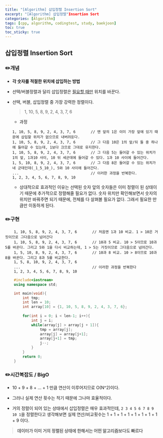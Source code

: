```yaml
---
title: "[Algorithm] 삽입정렬 Insertion Sort"
excerpt: "[Algorithm] 삽입정렬"Insertion Sort
categories: [Algorithm]
tags: [cpp, algorithm, codingtest, study, baekjoon]
toc: true
toc_sticky: true
---
```


## 삽입정렬 Insertion Sort

### ✏️개념 

+ **각 숫자를 적절한 위치에 삽입하는 방법**

+ 선택/버블정렬과 달리 삽입정렬은 <u>필요할 때만</u> 위치를 바꾼다.  

+ 선택, 버블, 삽입정렬 중 가장 강력한 정렬이다.

    > 1, 10, 5, 8, 9, 2, 4, 3, 7, 6

    + 과정   
    ```
    1, 10, 5, 8, 9, 2, 4, 3, 7, 6       // 맨 앞의 1은 이미 가장 앞에 있기 때문에 삽입할 위치가 없으므로 내버려둔다.
    1, 10, 5, 8, 9, 2, 4, 3, 7, 6       // 그 다음 10은 1의 앞/뒤 둘 중 하나에 들어갈 수 있는데, 1보다 크므로 그대로 유지한다.
    1, 10, 5, 8, 9, 2, 4, 3, 7, 6       // 그 다음 5는 들어갈 수 있는 위치가 1의 앞, 1과10 사이, 10 뒤 세군데에 들어갈 수 있다. 1과 10 사이에 들어간다.
    1, 5, 10, 8, 9, 2, 4, 3, 7, 6       // 그 다음 8은 들어갈 수 있는 위치가 네 군데인데(_1_5_10_), 5와 10 사이에 들어간다.
    ...                                 // 이러한 과정을 반복한다.
    1, 2, 3, 4, 5, 6, 7, 8, 9, 10

    ```

    + 상대적으로 효과적인 이유는 선택된 숫자 앞의 숫자들은 이미 정렬이 된 상태이기 때문에 추가적으로 정렬해줄 필요가 없다. 숫자 위치만 확인해보면서 숫자의 위치만 바꿔주면 되기 때문에, 전체를 다 살펴볼 필요가 없다. 그래서 필요한 만큼만 이동하게 된다.

### ✏️구현

```
    1, 10, 5, 8, 9, 2, 4, 3, 7, 6       // 처음엔 1과 10 비교. 1 > 10은 거짓이므로 그다음으로 넘어간다
    1, 10, 5, 8, 9, 2, 4, 3, 7, 6       // 10과 5 비교. 10 > 5이므로 10과 5를 바꾼다. 그리고 5와 1을 다시 비교하는데, 1 > 5는 거짓이므로 그다음으로 넘어간다.
    1, 5, 10, 8, 9, 2, 4, 3, 7, 6       // 10과 8 비교. 10 > 8이므로 10과 8을 바꾼다. 그리고 8과 5를 비교한다.
    1, 5, 8, 10, 9, 2, 4, 3, 7, 6
    ...                                 // 이러한 과정을 반복한다
    1, 2, 3, 4, 5, 6, 7, 8, 9, 10
```

```cpp
    #include<iostream>
    using namespace std;

    int main(void){
        int tmp;
        int len = 10;
        int array[10] = {1, 10, 5, 8, 9, 2, 4, 3, 7, 6};
        
        for(int i = 0; i < len-1; i++){
            int j = i;
            while(array[j] > array[j + 1]){     
                tmp = array[j];
                array[j] = array[j+1];
                array[j+1] = tmp;
                j--;
            }
        }   
        return 0;
    }
```

### ✏️시간복잡도 / BigO

+ 10 + 9 + 8 + ... + 1 만큼 연산이 이루어지므로 O(N^2)이다.

+ 그러나 실제 연산 횟수는 적기 때문에 그나마 효율적이다.

+ 거의 정렬이 되어 있는 상태에서 삽입정렬은 매우 효과적인데, `2 3 4 5 6 7 8 9 10 1`을 정렬한다고 생각해보면 
    실제 연산/비교횟수는 1 + 1 + 1 + 1 + 1 + 1 + 1 + 1 + 9 이다. 

> **데이터가 이미 거의 정렬된 상태에 한해서는 어떤 알고리즘보다도 빠르다**
